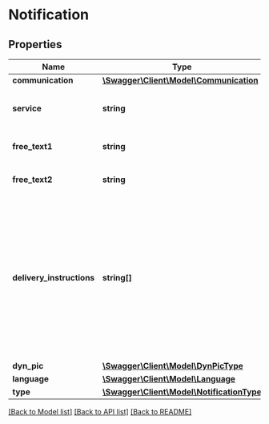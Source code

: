 # Notification

## Properties
Name | Type | Description | Notes
------------ | ------------- | ------------- | -------------
**communication** | [**\Swagger\Client\Model\Communication**](Communication.md) |  | 
**service** | **string** | Notification code that designates the notification. | [optional] 
**free_text1** | **string** | Individual Text 1 for notification. | [optional] 
**free_text2** | **string** | Individual Text 2 for notification.. | [optional] 
**delivery_instructions** | **string[]** | Possible options to indicated the delivery instructions. \&quot;10\&quot; Deposit consignment, \&quot;14\&quot; Delivery to neightbour, \&quot;18\&quot; Desired day, \&quot;20\&quot; Forward consignment | [optional] 
**dyn_pic** | [**\Swagger\Client\Model\DynPicType**](DynPicType.md) |  | [optional] 
**language** | [**\Swagger\Client\Model\Language**](Language.md) |  | 
**type** | [**\Swagger\Client\Model\NotificationType**](NotificationType.md) |  | [optional] 

[[Back to Model list]](../../README.md#documentation-for-models) [[Back to API list]](../../README.md#documentation-for-api-endpoints) [[Back to README]](../../README.md)

